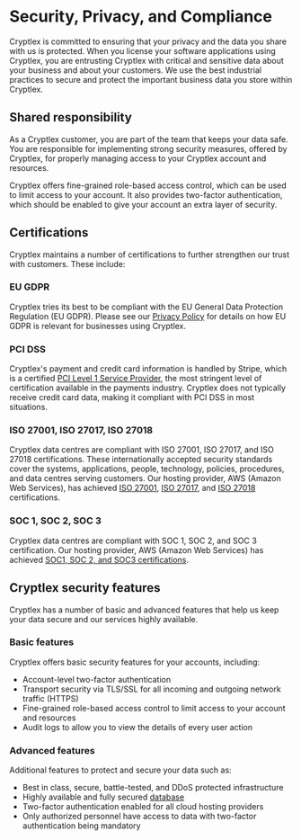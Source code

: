 # Security, Privacy, and Compliance

Cryptlex is committed to ensuring that your privacy and the data you share with us is protected. When you license your software applications using Cryptlex, you are entrusting Cryptlex with critical and sensitive data about your business and about your customers. We use the best industrial practices to secure and protect the important business data you store within Cryptlex.

## Shared responsibility

As a Cryptlex customer, you are part of the team that keeps your data safe. You are responsible for implementing strong security measures, offered by Cryptlex, for properly managing access to your Cryptlex account and resources.&#x20;

Cryptlex offers fine-grained role-based access control, which can be used to limit access to your account. It also provides two-factor authentication, which should be enabled to give your account an extra layer of security.

## Certifications

Cryptlex maintains a number of certifications to further strengthen our trust with customers. These include:

### EU GDPR

Cryptlex tries its best to be compliant with the EU General Data Protection Regulation (EU GDPR). Please see our [Privacy Policy](https://docs.cryptlex.com/legal/privacy-policy) for details on how EU GDPR is relevant for businesses using Cryptlex.

### PCI DSS

Cryptlex's payment and credit card information is handled by Stripe, which is a certified [PCI Level 1 Service Provider](https://www.visa.com/splisting/searchGrsp.do?companyNameCriteria=stripe,%20inc), the most stringent level of certification available in the payments industry. Cryptlex does not typically receive credit card data, making it compliant with PCI DSS in most situations.

### ISO 27001, ISO 27017, ISO 27018

Cryptlex data centres are compliant with ISO 27001, ISO 27017, and ISO 27018 certifications. These internationally accepted security standards cover the systems, applications, people, technology, policies, procedures, and data centres serving customers. Our hosting provider, AWS (Amazon Web Services), has achieved [ISO 27001](https://aws.amazon.com/compliance/iso-27001-faqs/), [ISO 27017](https://aws.amazon.com/compliance/iso-27017-faqs/), and [ISO 27018](https://aws.amazon.com/compliance/iso-27018-faqs/) certifications.

### SOC 1, SOC 2, SOC 3&#x20;

Cryptlex data centres are compliant with SOC 1, SOC 2, and SOC 3 certification. Our hosting provider, AWS (Amazon Web Services) has achieved [SOC1, SOC 2, and SOC3 certifications](https://aws.amazon.com/compliance/soc-faqs/).

## Cryptlex security features

Cryptlex has a number of basic and advanced features that help us keep your data secure and our services highly available.

### Basic features

Cryptlex offers basic security features for your accounts, including:

* Account-level two-factor authentication
* Transport security via TLS/SSL for all incoming and outgoing network traffic (HTTPS)
* Fine-grained role-based access control to limit access to your account and resources
* Audit logs to allow you to view the details of every user action

### Advanced features

Additional features to protect and secure your data such as:

* Best in class, secure, battle-tested, and DDoS protected infrastructure
* Highly available and fully secured [database](https://aws.amazon.com/rds/aurora/postgresql-features/)
* Two-factor authentication enabled for all cloud hosting providers
* Only authorized personnel have access to data with two-factor authentication being mandatory
